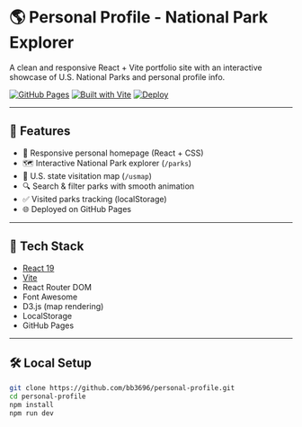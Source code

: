 # 🌎 Personal Profile - National Park Explorer

A clean and responsive React + Vite portfolio site with an interactive showcase of U.S. National Parks and personal profile info.

[![GitHub Pages](https://img.shields.io/badge/Live%20Demo-online-success?style=flat&logo=github)](https://bb3696.github.io/personal-profile/)
[![Built with Vite](https://img.shields.io/badge/Vite-React-blueviolet?logo=vite)](https://vitejs.dev/)
[![Deploy](https://img.shields.io/github/deployments/bb3696/personal-profile/github-pages)](https://github.com/bb3696/personal-profile)

---

## 📸 Features

- 🎨 Responsive personal homepage (React + CSS)
- 🗺️ Interactive National Park explorer (`/parks`)
- 📍  U.S. state visitation map (`/usmap`)
- 🔍 Search & filter parks with smooth animation
- ✅ Visited parks tracking (localStorage)
- 🌐 Deployed on GitHub Pages

---

## 🚀 Tech Stack

- [React 19](https://react.dev)
- [Vite](https://vitejs.dev)
- React Router DOM
- Font Awesome
- D3.js (map rendering)
- LocalStorage
- GitHub Pages

---

## 🛠️ Local Setup

```bash
git clone https://github.com/bb3696/personal-profile.git
cd personal-profile
npm install
npm run dev
